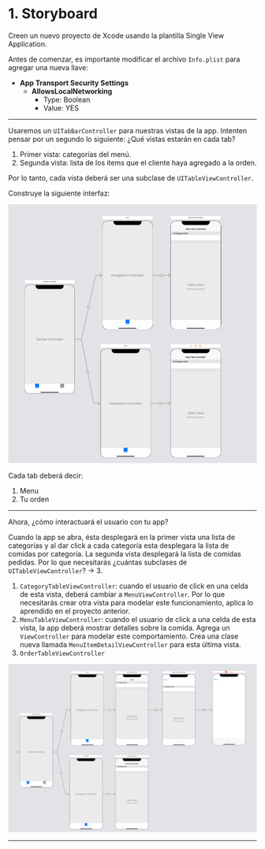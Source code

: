 # 1. Storyboard

Creen un nuevo proyecto de Xcode usando la plantilla Single View Application. 

Antes de comenzar, es importante modificar el archivo ```Info.plist``` para agregar una nueva llave: 

* **App Transport Security Settings**
  * **AllowsLocalNetworking**
    * Type: Boolean
    * Value: YES

---

Usaremos un ```UITabBarController``` para nuestras vistas de la app. Intenten pensar por un segundo lo siguiente: ¿Qué vistas estarán en cada tab?

1. Primer vista: categorías del menú.
2. Segunda vista: lista de los items que el cliente haya agregado a la orden. 

Por lo tanto, cada vista deberá ser una subclase de ```UITableViewController```.

Construye la siguiente interfaz: 

![icon](images/view.png)

Cada tab deberá decir: 

1. Menu
2. Tu orden

---

Ahora, ¿cómo interactuará el usuario con tu app?

Cuando la app se abra, ésta desplegará en la primer vista una lista de categorías y al dar click a cada categoría esta desplegara la lista de comidas por categoría. La segunda vista desplegará la lista de comidas pedidas. Por lo que necesitarás ¿cuántas subclases de ```UITableViewController```? -> 3. 

1. ```CategoryTableViewController```: cuando el usuario de click en una celda de esta vista, deberá cambiar a ```MenuViewController```. Por lo que necesitarás crear otra vista para modelar este funcionamiento, aplica lo aprendido en el proyecto anterior. 
2. ```MenuTableViewController```: cuando el usuario de click a una celda de esta vista, la app deberá mostrar detalles sobre la comida. Agrega un ```ViewController``` para modelar este comportamiento. Crea una clase nueva llamada ```MenuItemDetailViewController``` para esta última vista. 
3. ```OrderTableViewController```

![icon](images/hierarchy.png)

---





